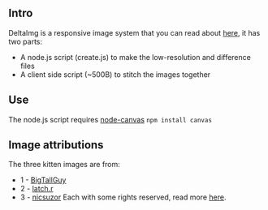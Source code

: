 ## Intro
DeltaImg is a responsive image system that you can read about [here](http://hacks.philingrey.com/2012/03/deltaimg-resolution-and-bandwidth-responsive-images/), it has two parts:
* A node.js script (create.js) to make the low-resolution and difference files
* A client side script (~500B) to stitch the images together

## Use
The node.js script requires [node-canvas](https://github.com/LearnBoost/node-canvas) `npm install canvas`

## Image attributions
The three kitten images are from:
* 1 - [BigTallGuy](http://flickr.com/photos/bigtallguy/)
* 2 - [latch.r](http://flickr.com/photos/lachlanrogers/)
* 3 - [nicsuzor](http://flickr.com/photos/nicsuzor/)
Each with some rights reserved, read more [here](http://placekitten.com/attribution.html).

